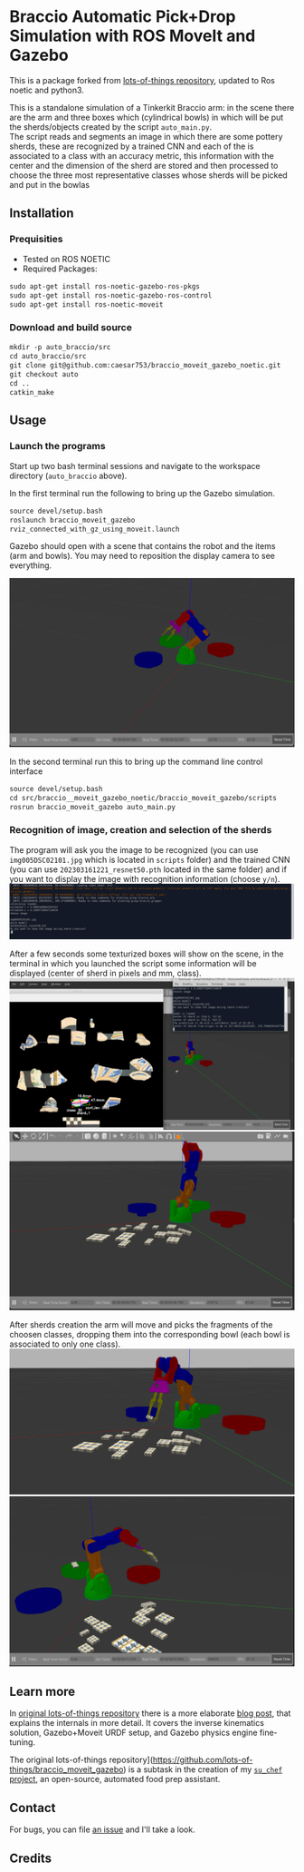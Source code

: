 # Braccio Automatic Pick+Drop Simulation with ROS MoveIt and Gazebo
This is a package forked from [lots-of-things repository](https://github.com/lots-of-things/braccio_moveit_gazebo), updated to Ros noetic and python3.

This is a standalone simulation of a Tinkerkit Braccio arm: in the scene there are the arm and three boxes which (cylindrical bowls) in which will be put the sherds/objects created by the script `auto_main.py`.  
The script reads and segments an image in which there are some pottery sherds, these are recognized by a trained CNN and each of the is associated to a class with an accuracy metric, this information with the center and the dimension of the sherd are stored and then processed to choose the three most representative classes whose sherds will be picked and put in the bowlas

## Installation

### Prequisities
*  Tested on ROS NOETIC
*  Required Packages:
```
sudo apt-get install ros-noetic-gazebo-ros-pkgs 
sudo apt-get install ros-noetic-gazebo-ros-control
sudo apt-get install ros-noetic-moveit
```

### Download and build source
```
mkdir -p auto_braccio/src
cd auto_braccio/src
git clone git@github.com:caesar753/braccio_moveit_gazebo_noetic.git
git checkout auto
cd ..
catkin_make
```

## Usage

### Launch the programs

Start up two bash terminal sessions and navigate to the workspace directory (`auto_braccio` above).

In the first terminal run the following to bring up the Gazebo simulation.
```
source devel/setup.bash
roslaunch braccio_moveit_gazebo rviz_connected_with_gz_using_moveit.launch
```

Gazebo should open with a scene that contains the robot and the items (arm and bowls).  You may need to reposition the display camera to see everything.

![Gazebo scene](doc/gazebo_open.png)

In the second terminal run this to bring up the command line control interface
```
source devel/setup.bash
cd src/braccio__moveit_gazebo_noetic/braccio_moveit_gazebo/scripts
rosrun braccio_moveit_gazebo auto_main.py
```

### Recognition of image, creation and selection of the sherds

The program will ask you the image to be recognized (you can use `img005DSC02101.jpg` which is located in `scripts` folder) and the trained CNN (you can use `202303161221_resnet50.pth` located in the same folder) and if you want to display the image with recognition information (choose `y/n`).
![Script scene](doc/image_CNN_choose.png)

After a few seconds some texturized boxes will show on the scene, in the terminal in which you launched the script some information will be displayed (center of sherd in pixels and mm, class).
![Sherd creation](doc/image_recognition.png)
![Sherds created](doc/all_sherds.png)

After sherds creation the arm will move and picks the fragments of the choosen classes, dropping them into the corresponding bowl (each bowl is associated to only one class).
![Pick up](doc/pick_up.png)
![Drop off](doc/drop_off.png)

## Learn more

In [original lots-of-things repository](https://github.com/lots-of-things/braccio_moveit_gazebo) there is a more elaborate [blog post](#), that explains the internals in more detail. It covers the inverse kinematics solution, Gazebo+Moveit URDF setup, and Gazebo physics engine fine-tuning.

The original lots-of-things repository](https://github.com/lots-of-things/braccio_moveit_gazebo) is a subtask in the creation of my [`su_chef` project](https://bonkerfield.org/su_chef/), an open-source, automated food prep assistant.

## Contact

For bugs, you can file [an issue](https://github.com/caesar753/braccio_moveit_gazebo_noetic/issues) and I'll take a look.

## Credits
